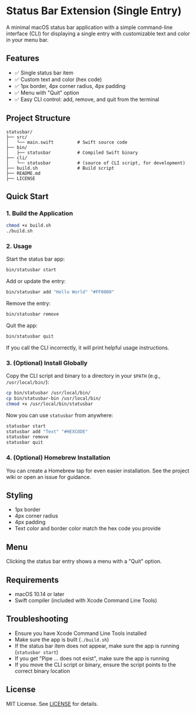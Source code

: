 # Status Bar Extension (Single Entry)

A minimal macOS status bar application with a simple command-line interface (CLI) for displaying a single entry with customizable text and color in your menu bar.

## Features

- ✅ Single status bar item
- ✅ Custom text and color (hex code)
- ✅ 1px border, 4px corner radius, 4px padding
- ✅ Menu with "Quit" option
- ✅ Easy CLI control: add, remove, and quit from the terminal

## Project Structure

```
statusbar/
├── src/
│   └── main.swift         # Swift source code
├── bin/
│   ├── statusbar          # Compiled Swift binary
├── cli/
│   └── statusbar          # (source of CLI script, for development)
├── build.sh               # Build script
├── README.md
├── LICENSE
```

## Quick Start

### 1. Build the Application

```bash
chmod +x build.sh
./build.sh
```

### 2. Usage

Start the status bar app:
```bash
bin/statusbar start
```

Add or update the entry:
```bash
bin/statusbar add "Hello World" "#FF0000"
```

Remove the entry:
```bash
bin/statusbar remove
```

Quit the app:
```bash
bin/statusbar quit
```

If you call the CLI incorrectly, it will print helpful usage instructions.

### 3. (Optional) Install Globally

Copy the CLI script and binary to a directory in your `$PATH` (e.g., `/usr/local/bin/`):

```bash
cp bin/statusbar /usr/local/bin/
cp bin/statusbar-bin /usr/local/bin/
chmod +x /usr/local/bin/statusbar
```

Now you can use `statusbar` from anywhere:
```bash
statusbar start
statusbar add "Text" "#HEXCODE"
statusbar remove
statusbar quit
```

### 4. (Optional) Homebrew Installation

You can create a Homebrew tap for even easier installation. See the project wiki or open an issue for guidance.

## Styling
- 1px border
- 4px corner radius
- 4px padding
- Text color and border color match the hex code you provide

## Menu
Clicking the status bar entry shows a menu with a "Quit" option.

## Requirements
- macOS 10.14 or later
- Swift compiler (included with Xcode Command Line Tools)

## Troubleshooting
- Ensure you have Xcode Command Line Tools installed
- Make sure the app is built (`./build.sh`)
- If the status bar item does not appear, make sure the app is running (`statusbar start`)
- If you get "Pipe ... does not exist", make sure the app is running
- If you move the CLI script or binary, ensure the script points to the correct binary location

## License
MIT License. See [LICENSE](LICENSE) for details. 